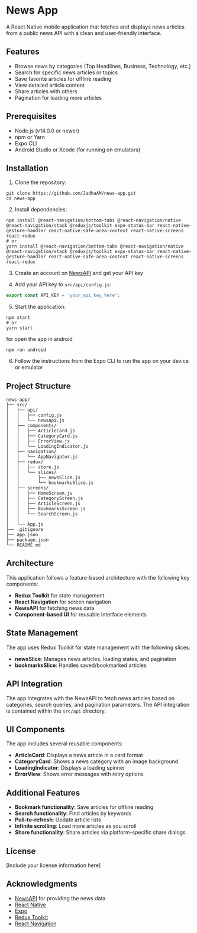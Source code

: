 # News App

A React Native mobile application that fetches and displays news articles from a public news API with a clean and user-friendly interface.

## Features

- Browse news by categories (Top Headlines, Business, Technology, etc.)
- Search for specific news articles or topics
- Save favorite articles for offline reading
- View detailed article content
- Share articles with others
- Pagination for loading more articles


## Prerequisites

- Node.js (v14.0.0 or newer)
- npm or Yarn
- Expo CLI
- Android Studio or Xcode (for running on emulators)

## Installation

1. Clone the repository:
```
git clone https://github.com/JadhaAM/news-app.git
cd news-app
```

2. Install dependencies:
```
npm install @react-navigation/bottom-tabs @react-navigation/native @react-navigation/stack @reduxjs/toolkit expo-status-bar react-native-gesture-handler react-native-safe-area-context react-native-screens react-redux
# or
yarn install @react-navigation/bottom-tabs @react-navigation/native @react-navigation/stack @reduxjs/toolkit expo-status-bar react-native-gesture-handler react-native-safe-area-context react-native-screens react-redux
```

3. Create an account on [NewsAPI](https://newsapi.org/) and get your API key

4. Add your API key to `src/api/config.js`:
```javascript
export const API_KEY = 'your_api_key_here';
```

5. Start the application:
```
npm start
# or
yarn start
```
for open the app in android 
```
npm run android

```

6. Follow the instructions from the Expo CLI to run the app on your device or emulator

## Project Structure

```
news-app/
├── src/
│   ├── api/
│   │   ├── config.js
│   │   └── newsApi.js
│   ├── components/
│   │   ├── ArticleCard.js
│   │   ├── CategoryCard.js
│   │   ├── ErrorView.js
│   │   └── LoadingIndicator.js
│   ├── navigation/
│   │   └── AppNavigator.js
│   ├── redux/
│   │   ├── store.js
│   │   └── slices/
│   │       ├── newsSlice.js
│   │       └── bookmarksSlice.js
│   ├── screens/
│   │   ├── HomeScreen.js
│   │   ├── CategoryScreen.js
│   │   ├── ArticleScreen.js
│   │   ├── BookmarksScreen.js
│   │   └── SearchScreen.js
│   |
│   └── App.js
├── .gitignore
├── app.json
├── package.json
└── README.md
```

## Architecture

This application follows a feature-based architecture with the following key components:

- **Redux Toolkit** for state management
- **React Navigation** for screen navigation
- **NewsAPI** for fetching news data
- **Component-based UI** for reusable interface elements

## State Management

The app uses Redux Toolkit for state management with the following slices:

- **newsSlice**: Manages news articles, loading states, and pagination
- **bookmarksSlice**: Handles saved/bookmarked articles

## API Integration

The app integrates with the NewsAPI to fetch news articles based on categories, search queries, and pagination parameters. The API integration is contained within the `src/api` directory.

## UI Components

The app includes several reusable components:

- **ArticleCard**: Displays a news article in a card format
- **CategoryCard**: Shows a news category with an image background
- **LoadingIndicator**: Displays a loading spinner
- **ErrorView**: Shows error messages with retry options

## Additional Features

- **Bookmark functionality**: Save articles for offline reading
- **Search functionality**: Find articles by keywords
- **Pull-to-refresh**: Update article lists
- **Infinite scrolling**: Load more articles as you scroll
- **Share functionality**: Share articles via platform-specific share dialogs

## License

[Include your license information here]

## Acknowledgments

- [NewsAPI](https://newsapi.org/) for providing the news data
- [React Native](https://reactnative.dev/)
- [Expo](https://expo.dev/)
- [Redux Toolkit](https://redux-toolkit.js.org/)
- [React Navigation](https://reactnavigation.org/)
